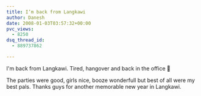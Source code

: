 ```yaml
---
title: I’m back from Langkawi
author: Danesh
date: 2008-01-03T03:57:32+00:00
pvc_views:
  - 8250
dsq_thread_id:
  - 889737862

---
```

I'm back from Langkawi. Tired, hangover and back in the office 🙁

The parties were good, girls nice, booze wonderfull but best of all were my best pals. Thanks guys for another memorable new year in Langkawi.